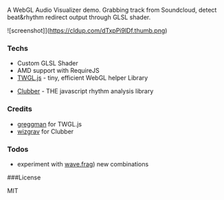A WebGL Audio Visualizer demo. Grabbing track from Soundcloud, detect beat&rhythm redirect output through GLSL shader. 

![screenshot]](https://cldup.com/dTxpPi9lDf.thumb.png)

### Techs

  - Custom GLSL Shader
  - AMD support with RequireJS
  - [TWGL.js](https://twgljs.org/) - tiny, efficient WebGL helper Library
  * [Clubber](https://github.com/wizgrav/clubber) - THE javascript rhythm analysis library

### Credits

* [greggman](https://github.com/greggman) for TWGL.js
* [wizgrav](https://github.com/wizgrav) for Clubber

### Todos

 - experiment with [wave.frag](https://github.com/wizgrav)) new combinations

###License

MIT

